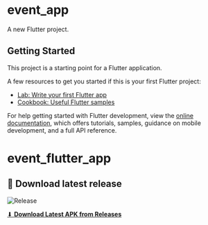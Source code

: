 # event_app

A new Flutter project.

## Getting Started

This project is a starting point for a Flutter application.

A few resources to get you started if this is your first Flutter project:

- [Lab: Write your first Flutter app](https://docs.flutter.dev/get-started/codelab)
- [Cookbook: Useful Flutter samples](https://docs.flutter.dev/cookbook)

For help getting started with Flutter development, view the
[online documentation](https://docs.flutter.dev/), which offers tutorials,
samples, guidance on mobile development, and a full API reference.
# event_flutter_app
## 📱 Download latest release

![Release](https://github.com/jahid0002/event_flutter_app/actions/workflows/release_cd.yml/badge.svg)

[⬇ **Download Latest APK from Releases**](https://github.com/jahid0002/event_flutter_app/releases)
